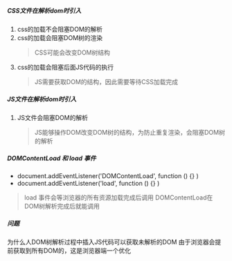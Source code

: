 ##### CSS文件在解析dom时引入

1. css的加载不会阻塞DOM的解析
2. css的加载会阻塞DOM树的渲染
    > CSS可能会改变DOM树结构
3. css的加载会阻塞后面JS代码的执行
    > JS需要获取DOM的结构，因此需要等待CSS加载完成

##### JS文件在解析dom时引入
1. JS文件会阻塞DOM的解析
    > JS能够操作DOM改变DOM树的结构，为防止重复渲染，会阻塞DOM树的解析

##### DOMContentLoad 和 load 事件
- document.addEventListener('DOMContentLoad', function () {} )
- document.addEventListener('load', function () {} )
> load 事件会等浏览器的所有资源加载完成后调用
    DOMContentLoad在DOM树解析完成后就能调用

##### 问题
为什么人DOM树解析过程中插入JS代码可以获取未解析的DOM
由于浏览器会提前获取到所有DOM的，这是浏览器端一个优化

